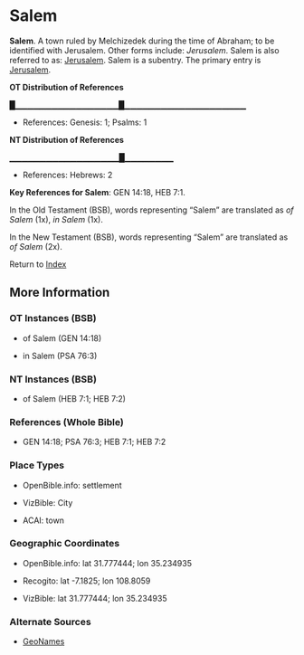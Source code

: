 # Salem
**Salem**. 
A town ruled by Melchizedek during the time of Abraham; to be identified with Jerusalem. 
Other forms include: 
*Jerusalem*. 
Salem is also referred to as: 
[Jerusalem](Jerusalem.md). 
Salem is a subentry. The primary entry is 
[Jerusalem](Jerusalem.md). 


**OT Distribution of References**

█▁▁▁▁▁▁▁▁▁▁▁▁▁▁▁▁▁█▁▁▁▁▁▁▁▁▁▁▁▁▁▁▁▁▁▁▁▁
* References: Genesis: 1; Psalms: 1

**NT Distribution of References**

▁▁▁▁▁▁▁▁▁▁▁▁▁▁▁▁▁▁█▁▁▁▁▁▁▁▁
* References: Hebrews: 2



**Key References for Salem**: 
GEN 14:18, HEB 7:1. 


In the Old Testament (BSB), words representing “Salem” are translated as 
*of Salem* (1x), *in Salem* (1x). 


In the New Testament (BSB), words representing “Salem” are translated as 
*of Salem* (2x). 


Return to [Index](00-Index.md)

## More Information

### OT Instances (BSB)

* of Salem (GEN 14:18)

* in Salem (PSA 76:3)



### NT Instances (BSB)

* of Salem (HEB 7:1; HEB 7:2)



### References (Whole Bible)

* GEN 14:18; PSA 76:3; HEB 7:1; HEB 7:2


### Place Types

* OpenBible.info: settlement

* VizBible: City

* ACAI: town



### Geographic Coordinates

* OpenBible.info: lat 31.777444; lon 35.234935

* Recogito: lat -7.1825; lon 108.8059

* VizBible: lat 31.777444; lon 35.234935



### Alternate Sources

* [GeoNames](http://sws.geonames.org/1629104)



